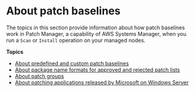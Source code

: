 # About patch baselines<a name="patch-manager-patch-baselines"></a>

The topics in this section provide information about how patch baselines work in Patch Manager, a capability of AWS Systems Manager, when you run a `Scan` or `Install` operation on your managed nodes\.

**Topics**
+ [About predefined and custom patch baselines](patch-manager-predefined-and-custom-patch-baselines.md)
+ [About package name formats for approved and rejected patch lists](patch-manager-approved-rejected-package-name-formats.md)
+ [About patch groups](patch-manager-patch-groups.md)
+ [About patching applications released by Microsoft on Windows Server](patch-manager-patching-windows-applications.md)